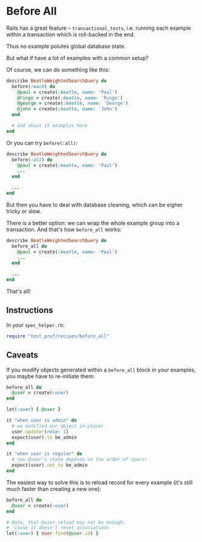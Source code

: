 # Before All

Rails has a great feature – `transactional_tests`, i.e. running each example within a transaction which is roll-backed in the end.

Thus no example polutes global database state.

But what if have a lot of examples with a common setup?

Of course, we can do something like this:

```ruby
describe BeatleWeightedSearchQuery do
  before(:each) do
    @paul = create(:beatle, name: 'Paul')
    @ringo = create(:beatle, name: 'Ringo')
    @george = create(:beatle, name: 'George')
    @john = create(:beatle, name: 'John')
  end

  # and about 15 examples here
end
```

Or you can try `before(:all)`:

```ruby
describe BeatleWeightedSearchQuery do
  before(:all) do
    @paul = create(:beatle, name: 'Paul')
    ...
  end

  ...
end
```

But then you have to deal with database cleaning, which can be eigher tricky or slow.

There is a better option: we can wrap the whole example group into a transaction.
And that's how `before_all` works:

```ruby
describe BeatleWeightedSearchQuery do
  before_all do
    @paul = create(:beatle, name: 'Paul')
    ...
  end

  ...
end
```

That's all!

## Instructions

In your `spec_helper.rb`:

```ruby
require "test_prof/recipes/before_all"
```

## Caveats

If you modify objects generated within a `before_all` block in your examples, you maybe have to re-initiate them:


```ruby
before_all do
  @user = create(:user)
end

let(:user) { @user }

it "when user is admin" do
  # we modified our object in-place!
  user.update!(role: 1)
  expect(user).to be_admin
end

it "when user is regular" do
  # now @user's state depends on the order of specs!
  expect(user).not_to be_admin
end
```

The easiest way to solve this is to reload record for every example (it's still much faster than creating a new one):


```ruby
before_all do
  @user = create(:user)
end

# Note, that @user.reload may not be enough,
# 'cause it doesn't reset associations
let(:user) { User.find(@user.id) }
```